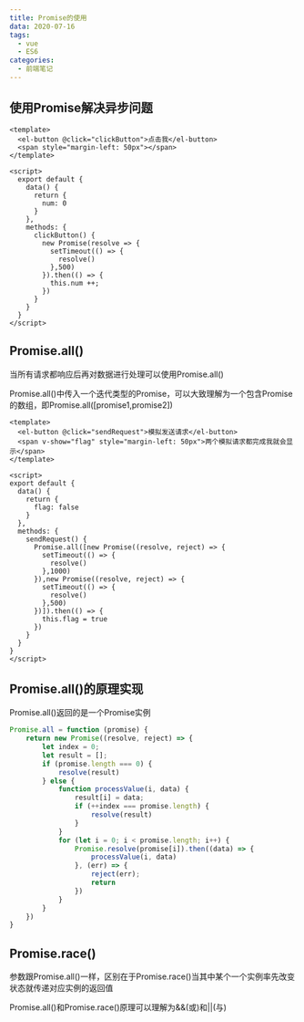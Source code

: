 ```yaml
---
title: Promise的使用
data: 2020-07-16
tags:
  - vue
  - ES6
categories:
  - 前端笔记 
---
```


## 使用Promise解决异步问题
```vue
<template>
  <el-button @click="clickButton">点击我</el-button>
  <span style="margin-left: 50px"></span>
</template>

<script>
  export default {
    data() {
      return {
        num: 0
      }
    },
    methods: {
      clickButton() {
        new Promise(resolve => {
          setTimeout(() => {
            resolve()
          },500)
        }).then(() => {
          this.num ++;
        })
      }
    }
  }
</script>
```

## Promise.all()
当所有请求都响应后再对数据进行处理可以使用Promise.all()

Promise.all()中传入一个迭代类型的Promise，可以大致理解为一个包含Promise的数组，即Promise.all([promise1,promise2])
```vue
<template>
  <el-button @click="sendRequest">模拟发送请求</el-button>
  <span v-show="flag" style="margin-left: 50px">两个模拟请求都完成我就会显示</span>
</template>

<script>
export default {
  data() {
    return {
      flag: false
    }
  },
  methods: {
    sendRequest() {
      Promise.all([new Promise((resolve, reject) => {
        setTimeout(() => {
          resolve()
        },1000)
      }),new Promise((resolve, reject) => {
        setTimeout(() => {
          resolve()
        },500)
      })]).then(() => {
        this.flag = true
      })
    }
  }
}
</script>
```

## Promise.all()的原理实现
Promise.all()返回的是一个Promise实例
```js
Promise.all = function (promise) {
    return new Promise((resolve, reject) => {
        let index = 0;
        let result = [];
        if (promise.length === 0) {
            resolve(result)
        } else {
            function processValue(i, data) {
                result[i] = data;
                if (++index === promise.length) {
                    resolve(result)
                }
            }
            for (let i = 0; i < promise.length; i++) {
                Promise.resolve(promise[i]).then((data) => {
                    processValue(i, data)
                }, (err) => {
                    reject(err);
                    return
                })
            }
        }
    })
}
```

## Promise.race()
参数跟Promise.all()一样，区别在于Promise.race()当其中某个一个实例率先改变状态就传递对应实例的返回值

Promise.all()和Promise.race()原理可以理解为&&(或)和||(与)